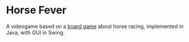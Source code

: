# Horse Fever
A videogame based on a [board game](https://boardgamegeek.com/boardgame/58110/horse-fever) about horse racing, implemented in Java, with GUI in Swing.
